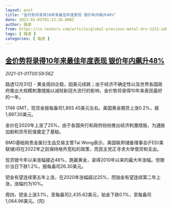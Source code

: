 ```yaml
---
layout: post
title: "金价势将录得10年来最佳年度表现 银价年内飙升48%"
date: 2021-01-01T01:23:16.000Z
author: 路透
from: https://cn.reuters.com/article/global-precious-metal-drv-1231-idCNKBS2961WT
tags: [ 路透 ]
categories: [ 路透 ]
---
```

<!--1609464196000-->
[金价势将录得10年来最佳年度表现 银价年内飙升48%](https://cn.reuters.com/article/global-precious-metal-drv-1231-idCNKBS2961WT)
------

<div>
<div><i>2021-01-01T00:59:56Z</i></div><p>路透12月31日 - 黄金周四企稳，因美元续跌；由于经济不确定性以及世界各国政府推出大规模刺激措施以减轻新冠大流行的影响，金价势将录得10年来表现最好的一年。</p><p>1746 GMT，现货金报每盎司1,893.45美元左右。美国黄金期货上涨0.2%，报1,897.30美元。</p><p>金价在2020年上涨了25%，由于各国央行和政府纷纷推出经济刺激措施，为通胀加剧和货币贬值奠定了基础。</p><p>BMO基础和贵金属衍生品交易主管Tai Wong表示，美国联邦储备理事会(FED/美联储)将在2022年之前保持格外宽松的政策，而民主党正寻求大举借贷和支出。</p><p>现货银今年以来涨幅接近48%，跑赢黄金，录得2010年以来的最大年涨幅。但银价当日下跌1.2%，报每盎司26.30美元。</p><p>钯金有望连续第五年上涨，在2020年涨幅超过25%，而铂金有望连续第二年上涨，涨幅约为10%。</p><p>周四，钯金上涨3.1%，至每盎司2,435.62美元，铂金下跌0.1%，至每盎司1,064.96美元。(完)</p>
</div>
